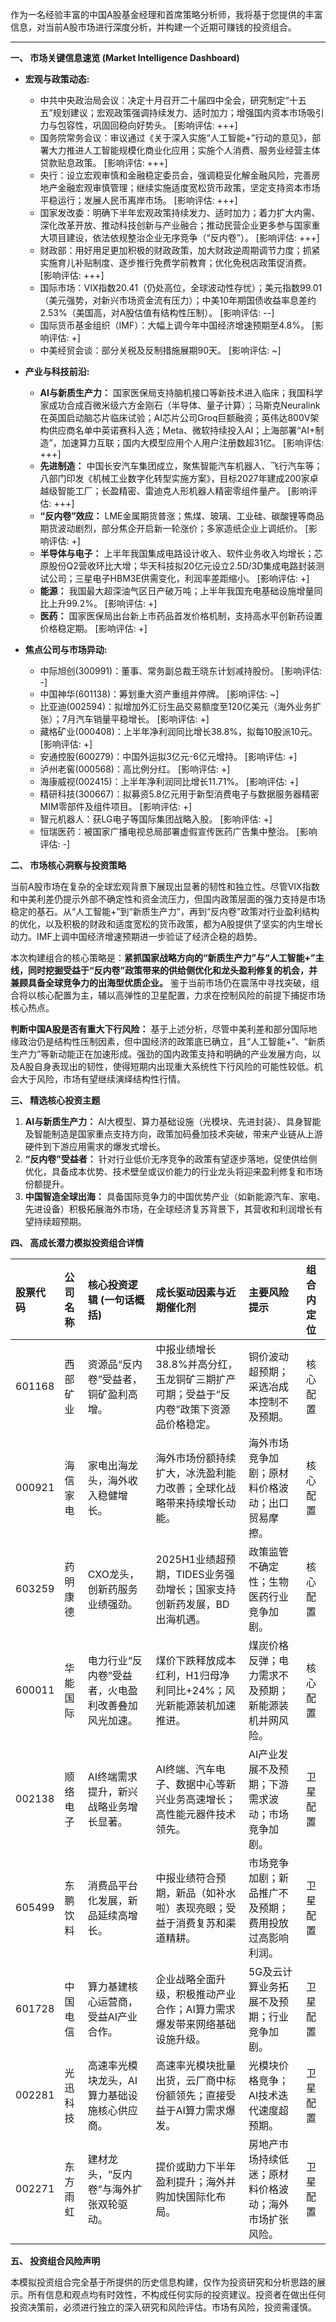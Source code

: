 作为一名经验丰富的中国A股基金经理和首席策略分析师，我将基于您提供的丰富信息，对当前A股市场进行深度分析，并构建一个近期可赚钱的投资组合。

---

**一、 市场关键信息速览 (Market Intelligence Dashboard)**

*   **宏观与政策动态:**
    *   中共中央政治局会议：决定十月召开二十届四中全会，研究制定“十五五”规划建议；宏观政策强调持续发力、适时加力；增强国内资本市场吸引力与包容性，巩固回稳向好势头。 [影响评估: +++]
    *   国务院常务会议：审议通过《关于深入实施“人工智能+”行动的意见》，部署大力推进人工智能规模化商业化应用；实施个人消费、服务业经营主体贷款贴息政策。 [影响评估: +++]
    *   央行：设立宏观审慎和金融稳定委员会，强调稳妥化解金融风险，完善房地产金融宏观审慎管理；继续实施适度宽松货币政策，坚定支持资本市场平稳运行；发展人民币离岸市场。 [影响评估: +++]
    *   国家发改委：明确下半年宏观政策持续发力、适时加力；着力扩大内需、深化改革开放、推动科技创新与产业融合；推动民营企业更多参与国家重大项目建设，依法依规整治企业无序竞争（“反内卷”）。 [影响评估: +++]
    *   财政部：用好用足更加积极的财政政策，加大财政逆周期调节力度；抓紧实施育儿补贴制度、逐步推行免费学前教育；优化免税店政策促消费。 [影响评估: +++]
    *   国际市场：VIX指数20.41（仍处高位，全球波动性存忧）；美元指数99.01（美元强势，对新兴市场资金流有压力）；中美10年期国债收益率息差约2.53%（美国高，对A股估值有结构性压制）。 [影响评估: --]
    *   国际货币基金组织（IMF）：大幅上调今年中国经济增速预期至4.8%。 [影响评估: +]
    *   中美经贸会谈：部分关税及反制措施展期90天。 [影响评估: ~]

*   **产业与科技前沿:**
    *   **AI与新质生产力：** 国家医保局支持脑机接口等新技术进入临床；我国科学家成功合成百微米级六方金刚石（半导体、量子计算）；马斯克Neuralink在英国启动脑芯片临床试验；AI芯片公司Groq巨额融资；英伟达800V架构供应商名单中英诺赛科入选；Meta、微软持续投入AI；上海部署“AI+制造”，加速算力互联；国内大模型应用个人用户注册数超31亿。 [影响评估: +++]
    *   **先进制造：** 中国长安汽车集团成立，聚焦智能汽车机器人、飞行汽车等；八部门印发《机械工业数字化转型实施方案》，目标2027年建成200家卓越级智能工厂；长盈精密、雷迪克人形机器人精密零组件量产。 [影响评估: +++]
    *   **“反内卷”效应：** LME金属期货普涨；焦煤、玻璃、工业硅、碳酸锂等商品期货波动剧烈，部分焦企开启新一轮涨价；多家造纸企业上调纸价。 [影响评估: +]
    *   **半导体与电子：** 上半年我国集成电路设计收入、软件业务收入均增长；芯原股份Q2营收环比大增；华天科技拟20亿元设立2.5D/3D集成电路封装测试公司；三星电子HBM3E供需变化，利润率差距缩小。 [影响评估: +]
    *   **能源：** 我国最大超深油气区日产破万吨；上半年我国充电基础设施增量同比上升99.2%。 [影响评估: +]
    *   **医药：** 国家医保局出台新上市药品首发价格机制，支持高水平创新药设置价格稳定期。 [影响评估: +]

*   **焦点公司与市场异动:**
    *   中际旭创(300991)：董事、常务副总裁王晓东计划减持股份。 [影响评估: -]
    *   中国神华(601138)：筹划重大资产重组并停牌。 [影响评估: ~]
    *   比亚迪(002594)：拟增加外汇衍生品交易额度至120亿美元（海外业务扩张）；7月汽车销量平稳增长。 [影响评估: +]
    *   藏格矿业(000408)：上半年净利润同比增长38.8%，拟每10股派10元。 [影响评估: +]
    *   安通控股(600279)：中国外运拟3亿元-6亿元增持。 [影响评估: +]
    *   泸州老窖(000568)：高比例分红。 [影响评估: +]
    *   海康威视(002415)：上半年净利润同比增长11.71%。 [影响评估: +]
    *   精研科技(300667)：拟募资5.8亿元用于新型消费电子与数据服务器精密MIM零部件及组件项目。 [影响评估: +]
    *   智元机器人：获LG电子等国际集团战略入股。 [影响评估: +]
    *   恒瑞医药：被国家广播电视总局部署虚假宣传医药广告集中整治。 [影响评估: -]

**二、 市场核心洞察与投资策略**

当前A股市场在复杂的全球宏观背景下展现出显著的韧性和独立性。尽管VIX指数和中美利差仍提示外部不确定性和资金流压力，但国内政策层面的强力支持是市场稳定的基石。从“人工智能+”到“新质生产力”，再到“反内卷”政策对行业盈利结构的优化，以及积极的财政和适度宽松的货币政策，都为A股提供了坚实的内生增长动力。IMF上调中国经济增速预期进一步验证了经济企稳的趋势。

本次构建组合的核心策略是：**紧抓国家战略方向的“新质生产力”与“人工智能+”主线，同时挖掘受益于“反内卷”政策带来的供给侧优化和龙头盈利修复的机会，并兼顾具备全球竞争力的出海型优质企业。** 鉴于当前市场仍在震荡中寻找突破，组合将以核心配置为主，辅以高弹性的卫星配置，力求在控制风险的前提下捕捉市场核心热点。

**判断中国A股是否有重大下行风险：** 基于上述分析，尽管中美利差和部分国际地缘政治仍是结构性压制因素，但中国经济的政策底已确立，且“人工智能+”、“新质生产力”等新动能正在加速形成。强劲的国内政策支持和明确的产业发展方向，以及A股自身表现出的韧性，使得短期内出现重大系统性下行风险的可能性较低。机会大于风险，市场有望继续演绎结构性行情。

**三、 精选核心投资主题**

1.  **AI与新质生产力：** AI大模型、算力基础设施（光模块、先进封装）、具身智能及智能制造是国家重点支持方向，政策加码叠加技术突破，带来产业链从上游硬件到下游应用需求的爆发式增长。
2.  **“反内卷”受益者：** 针对行业低价无序竞争的政策有望逐步落地，促使供给侧优化，具备成本优势、技术壁垒或议价能力的行业龙头将迎来盈利修复和市场份额提升。
3.  **中国智造全球出海：** 具备国际竞争力的中国优势产业（如新能源汽车、家电、先进设备）积极拓展海外市场，在全球经济复苏背景下，其营收和利润增长有望持续超预期。

**四、 高成长潜力模拟投资组合详情**

| 股票代码 | 公司名称 | 核心投资逻辑 (一句话概括) | 成长驱动因素与近期催化剂 | 主要风险提示 | 组合内定位 |
| :------- | :------- | :------------------------ | :----------------------- | :----------- | :--------- |
| 601168   | 西部矿业 | 资源品“反内卷”受益者，铜矿盈利高增。 | 中报业绩增长38.8%并高分红，玉龙铜矿三期扩产可期；受益于“反内卷”政策下资源品价格稳定。 | 铜价波动超预期；采选冶成本控制不及预期。 | 核心配置 |
| 000921   | 海信家电 | 家电出海龙头，海外收入稳健增长。 | 海外市场份额持续扩大，冰洗盈利能力改善；全球化战略带来持续增长动能。 | 海外市场竞争加剧；原材料价格波动；出口贸易摩擦。 | 核心配置 |
| 603259   | 药明康德 | CXO龙头，创新药服务业绩强劲。 | 2025H1业绩超预期，TIDES业务强劲增长；国家支持创新药发展，BD出海机遇。 | 政策监管不确定性；生物医药行业竞争加剧。 | 核心配置 |
| 600011   | 华能国际 | 电力行业“反内卷”受益者，火电盈利改善叠加风光加速。 | 煤价下跌释放成本红利，H1归母净利同比+24%；风光新能源装机加速推进。 | 煤炭价格反弹；电力需求不及预期；新能源装机并网风险。 | 核心配置 |
| 002138   | 顺络电子 | AI终端需求提升，新兴战略业务增长显著。 | AI终端、汽车电子、数据中心等新兴业务高速增长；高性能元器件技术领先。 | AI产业发展不及预期；下游需求波动；市场竞争加剧。 | 卫星配置 |
| 605499   | 东鹏饮料 | 消费品平台化发展，新品延续高增长。 | 中报业绩符合预期，新品（如补水啦）表现亮眼；受益于消费复苏和渠道精耕。 | 市场竞争加剧；新品推广不及预期；费用投放过高影响利润。 | 卫星配置 |
| 601728   | 中国电信 | 算力基建核心运营商，受益AI产业合作。 | 企业战略全面升级，积极推动产业合作；AI算力需求爆发带来网络基础设施升级。 | 5G及云计算业务拓展不及预期；行业竞争加剧。 | 卫星配置 |
| 002281   | 光迅科技 | 高速率光模块龙头，AI算力基础设施核心供应商。 | 高速率光模块批量出货，云厂商中标份额领先；直接受益于AI算力需求爆发。 | 光模块价格竞争；AI技术迭代速度超预期。 | 卫星配置 |
| 002271   | 东方雨虹 | 建材龙头，“反内卷”与海外扩张双轮驱动。 | 提价或助力下半年盈利提升；海外并购加快国际化布局。 | 房地产市场持续低迷；原材料价格波动；海外市场扩张风险。 | 卫星配置 |

**五、 投资组合风险声明**

本模拟投资组合完全基于所提供的历史信息构建，仅作为投资研究和分析思路的展示。所有信息和观点均有时效性，不构成任何实际的投资建议。投资者在做出任何投资决策前，必须进行独立的深入研究和风险评估。市场有风险，投资需谨慎。